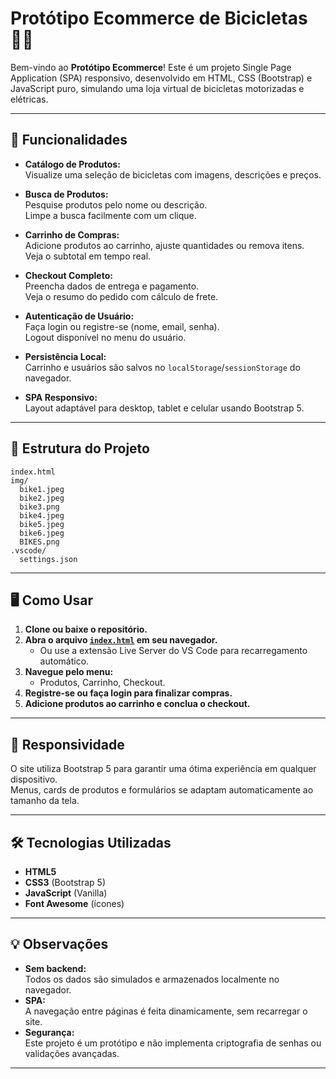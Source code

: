 # Protótipo Ecommerce de Bicicletas 🚴‍♂️

Bem-vindo ao **Protótipo Ecommerce**! Este é um projeto Single Page Application (SPA) responsivo, desenvolvido em HTML, CSS (Bootstrap) e JavaScript puro, simulando uma loja virtual de bicicletas motorizadas e elétricas.

---

## 🚀 Funcionalidades

- **Catálogo de Produtos:**  
  Visualize uma seleção de bicicletas com imagens, descrições e preços.

- **Busca de Produtos:**  
  Pesquise produtos pelo nome ou descrição.  
  Limpe a busca facilmente com um clique.

- **Carrinho de Compras:**  
  Adicione produtos ao carrinho, ajuste quantidades ou remova itens.  
  Veja o subtotal em tempo real.

- **Checkout Completo:**  
  Preencha dados de entrega e pagamento.  
  Veja o resumo do pedido com cálculo de frete.

- **Autenticação de Usuário:**  
  Faça login ou registre-se (nome, email, senha).  
  Logout disponível no menu do usuário.

- **Persistência Local:**  
  Carrinho e usuários são salvos no `localStorage`/`sessionStorage` do navegador.

- **SPA Responsivo:**  
  Layout adaptável para desktop, tablet e celular usando Bootstrap 5.

---

## 📂 Estrutura do Projeto

```
index.html
img/
  bike1.jpeg
  bike2.jpeg
  bike3.png
  bike4.jpeg
  bike5.jpeg
  bike6.jpeg
  BIKES.png
.vscode/
  settings.json
```

---

## 🖥️ Como Usar

1. **Clone ou baixe o repositório.**
2. **Abra o arquivo [`index.html`](index.html) em seu navegador.**
   - Ou use a extensão Live Server do VS Code para recarregamento automático.
3. **Navegue pelo menu:**
   - Produtos, Carrinho, Checkout.
4. **Registre-se ou faça login para finalizar compras.**
5. **Adicione produtos ao carrinho e conclua o checkout.**

---

## 📱 Responsividade

O site utiliza Bootstrap 5 para garantir uma ótima experiência em qualquer dispositivo.  
Menus, cards de produtos e formulários se adaptam automaticamente ao tamanho da tela.

---

## 🛠️ Tecnologias Utilizadas

- **HTML5**
- **CSS3** (Bootstrap 5)
- **JavaScript** (Vanilla)
- **Font Awesome** (ícones)

---

## 💡 Observações

- **Sem backend:**  
  Todos os dados são simulados e armazenados localmente no navegador.
- **SPA:**  
  A navegação entre páginas é feita dinamicamente, sem recarregar o site.
- **Segurança:**  
  Este projeto é um protótipo e não implementa criptografia de senhas ou validações avançadas.

---
